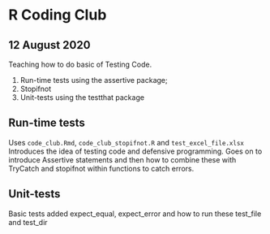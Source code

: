 # R Coding Club
## 12 August 2020

Teaching how to do basic of Testing Code.  
1. Run-time tests using the assertive package; 
2. Stopifnot 
3. Unit-tests using the testthat package

## Run-time tests  
Uses `code_club.Rmd`, `code_club_stopifnot.R` and `test_excel_file.xlsx`
Introduces the idea of testing code and defensive programming.  Goes on to introduce Assertive statements and then how to combine these with TryCatch and stopifnot within functions to catch errors.

## Unit-tests  
Basic tests added expect_equal, expect_error and how to run these test_file and test_dir